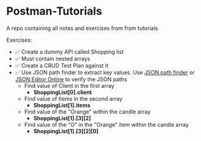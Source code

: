 # Postman-Tutorials
A repo containing all notes and exercises from from tutorials 

Exercises:
- ✅ Create a dummy API called Shopping list 
- ✅ Must contain nested arrays 
- ✅ Create a CRUD Test Plan against it 
- ✅ Use JSON path finder to extract key values. Use [JSON path finder](https://jsonpathfinder.com/) or [JSON Editor Online](https://jsoneditoronline.org/) to verify the JSON paths 
  - Find value of Client in the first array
    - **ShoppingList[0].client**
  - Find value of Items in the second array
    - **ShoppingList[1].items**
  - Find value of the "Orange" within the candle array
    - **ShoppingList[1].[3][2]**
  - Find value of the "O" in the "Orange" item within the candle array
    - **ShoppingList[1].[3][2][0]**
